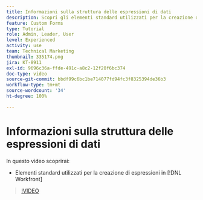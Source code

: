 ```yaml
---
title: Informazioni sulla struttura delle espressioni di dati
description: Scopri gli elementi standard utilizzati per la creazione di espressioni in Adobe  [!DNL Workfront].
feature: Custom Forms
type: Tutorial
role: Admin, Leader, User
level: Experienced
activity: use
team: Technical Marketing
thumbnail: 335174.png
jira: KT-8911
exl-id: 9696c36a-ffde-491c-a8c2-12f20f6bc374
doc-type: video
source-git-commit: bbdf99c6bc1be714077fd94fc3f8325394de36b3
workflow-type: tm+mt
source-wordcount: '34'
ht-degree: 100%

---
```


# Informazioni sulla struttura delle espressioni di dati

In questo video scoprirai:

* Elementi standard utilizzati per la creazione di espressioni in [!DNL Workfront]

>[!VIDEO](https://video.tv.adobe.com/v/335174/?quality=12&learn=on&enablevpops=1)
